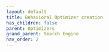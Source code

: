 ```yaml
---
layout: default
title: Behavioral Optimizer creation
has_children: false
parent: Optimizers
grand_parent: Search Engine
nav_order: 2
---
```


